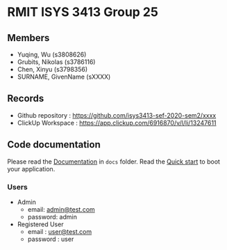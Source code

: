 # RMIT ISYS 3413 Group 25

## Members
* Yuqing, Wu (s3808626)
* Grubits, Nikolas (s3786116)
* Chen, Xinyu (s3798356)
* SURNAME, GivenName (sXXXX)

## Records

* Github repository : https://github.com/isys3413-sef-2020-sem2/xxxx
* ClickUp Workspace : https://app.clickup.com/6916870/v/l/li/13247611

## Code documentation

Please read the [Documentation](/docs) in `docs` folder.
Read the [Quick start](/docs/Quick_Start.md) to boot your application.

### Users

* Admin 
  * email: admin@test.com
  * password: admin
* Registered User
  * email : user@test.com
  * password : user 


